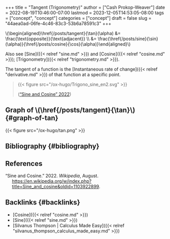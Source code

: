 +++
title = "Tangent (Trigonometry)"
author = ["Cash Prokop-Weaver"]
date = 2022-08-19T10:46:00-07:00
lastmod = 2023-12-05T14:53:05-08:00
tags = ["concept", "concept"]
categories = ["concept"]
draft = false
slug = "44aea0ad-06fe-4c46-83c3-53b6a78591c3"
+++

\\(\begin{aligned}\href{/posts/tangent}{\tan}(\alpha) &= \frac{\text{opposite}}{\text{adjacent}} \\\ &= \frac{\href{/posts/sine}{\sin}(\alpha)}{\href{/posts/cosine}{\cos}(\alpha)}\end{aligned}\\)

Also see [Sine]({{< relref "sine.md" >}}) and [Cosine]({{< relref "cosine.md" >}}); [Trigonometry]({{< relref "trigonometry.md" >}}).

The tangent of a function is the [Instantaneous rate of change]({{< relref "derivative.md" >}}) of that function at a specific point.

> {{< figure src="/ox-hugo/Trigono_sine_en2.svg" >}}
>
> (<a href="#citeproc_bib_item_1">“Sine and Cosine” 2022</a>)


## Graph of \\(\href{/posts/tangent}{\tan}\\) {#graph-of-tan}

{{< figure src="/ox-hugo/tan.png" >}}


## Bibliography {#bibliography}

## References

<style>.csl-entry{text-indent: -1.5em; margin-left: 1.5em;}</style><div class="csl-bib-body">
  <div class="csl-entry"><a id="citeproc_bib_item_1"></a>“Sine and Cosine.” 2022. <i>Wikipedia</i>, August. <a href="https://en.wikipedia.org/w/index.php?title=Sine_and_cosine&oldid=1103922899">https://en.wikipedia.org/w/index.php?title=Sine_and_cosine&#38;oldid=1103922899</a>.</div>
</div>


## Backlinks {#backlinks}

-   [Cosine]({{< relref "cosine.md" >}})
-   [Sine]({{< relref "sine.md" >}})
-   [Silvanus Thompson | Calculus Made Easy]({{< relref "silvanus_thompson_calculus_made_easy.md" >}})
